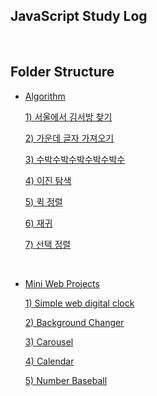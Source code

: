 ## JavaScript Study Log
<br>
 
## Folder Structure
- [Algorithm](./algorithm)

   [1) 서울에서 김서방 찾기](./algorithm/programmers/서울에서김서방찾기.js) 

   [2) 가운데 글자 가져오기](./algorithm/programmers/가운데글자가져오기.js)  

   [3) 수박수박수박수박수박수](./algorithm/programmers/수박수박수박수박수박수.js)
 
   [4) 이진 탐색](./algorithm/binary_search.js)

   [5) 퀵 정렬](./algorithm/quicksort.js)  

   [6) 재귀](./algorithm/recursion.js)

   [7) 선택 정렬](./algorithm/selection_sort.js)

<br>

- [Mini Web Projects](./mini_web_projects)

   [1) Simple web digital clock](./mini_web_projects/simpleClock) 

   [2) Background Changer](./mini_web_projects/BackgroundChanger) 

   [3) Carousel](./mini_web_projects/Carousel)

   [4) Calendar](./mini_web_projects/Calendar_Boilerplate) 

   [5) Number Baseball](./mini_web_projects/Baseball_Boilerplate)

